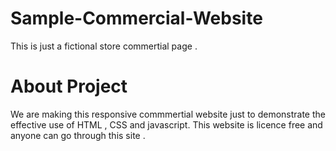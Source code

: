 # Sample-Commercial-Website
This is just a fictional store commertial page .
# About Project
We are making this responsive commmertial website just to demonstrate the effective use of HTML , CSS and javascript.
This website is licence free and anyone can go through this site .

